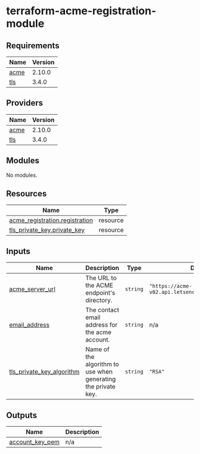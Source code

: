 # terraform-acme-registration-module

<!-- BEGIN_TF_DOCS -->
## Requirements

| Name | Version |
|------|---------|
| <a name="requirement_acme"></a> [acme](#requirement\_acme) | 2.10.0 |
| <a name="requirement_tls"></a> [tls](#requirement\_tls) | 3.4.0 |

## Providers

| Name | Version |
|------|---------|
| <a name="provider_acme"></a> [acme](#provider\_acme) | 2.10.0 |
| <a name="provider_tls"></a> [tls](#provider\_tls) | 3.4.0 |

## Modules

No modules.

## Resources

| Name | Type |
|------|------|
| [acme_registration.registration](https://registry.terraform.io/providers/vancluever/acme/2.10.0/docs/resources/registration) | resource |
| [tls_private_key.private_key](https://registry.terraform.io/providers/hashicorp/tls/3.4.0/docs/resources/private_key) | resource |

## Inputs

| Name | Description | Type | Default | Required |
|------|-------------|------|---------|:--------:|
| <a name="input_acme_server_url"></a> [acme\_server\_url](#input\_acme\_server\_url) | The URL to the ACME endpoint's directory. | `string` | `"https://acme-v02.api.letsencrypt.org/directory"` | no |
| <a name="input_email_address"></a> [email\_address](#input\_email\_address) | The contact email address for the acme account. | `string` | n/a | yes |
| <a name="input_tls_private_key_algorithm"></a> [tls\_private\_key\_algorithm](#input\_tls\_private\_key\_algorithm) | Name of the algorithm to use when generating the private key. | `string` | `"RSA"` | no |

## Outputs

| Name | Description |
|------|-------------|
| <a name="output_account_key_pem"></a> [account\_key\_pem](#output\_account\_key\_pem) | n/a |
<!-- END_TF_DOCS -->